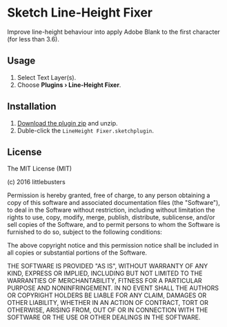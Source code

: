 Sketch Line-Height Fixer
========================

Improve line-height behaviour into apply Adobe Blank to the first character (for less than 3.6).

## Usage

1. Select Text Layer(s).
1. Choose **Plugins › Line-Height Fixer**.

## Installation

1. [Download the plugin zip](https://github.com/littlebusters/Sketch-Line-Height-Fixer/archive/master.zip) and unzip.
2. Duble-click the `LineHeight Fixer.sketchplugin`. 

## License

The MIT License (MIT)

(c) 2016 littlebusters

Permission is hereby granted, free of charge, to any person obtaining a copy
of this software and associated documentation files (the "Software"), to deal
in the Software without restriction, including without limitation the rights
to use, copy, modify, merge, publish, distribute, sublicense, and/or sell
copies of the Software, and to permit persons to whom the Software is
furnished to do so, subject to the following conditions:

The above copyright notice and this permission notice shall be included in all
copies or substantial portions of the Software.

THE SOFTWARE IS PROVIDED "AS IS", WITHOUT WARRANTY OF ANY KIND, EXPRESS OR
IMPLIED, INCLUDING BUT NOT LIMITED TO THE WARRANTIES OF MERCHANTABILITY,
FITNESS FOR A PARTICULAR PURPOSE AND NONINFRINGEMENT. IN NO EVENT SHALL THE
AUTHORS OR COPYRIGHT HOLDERS BE LIABLE FOR ANY CLAIM, DAMAGES OR OTHER
LIABILITY, WHETHER IN AN ACTION OF CONTRACT, TORT OR OTHERWISE, ARISING FROM,
OUT OF OR IN CONNECTION WITH THE SOFTWARE OR THE USE OR OTHER DEALINGS IN THE
SOFTWARE.